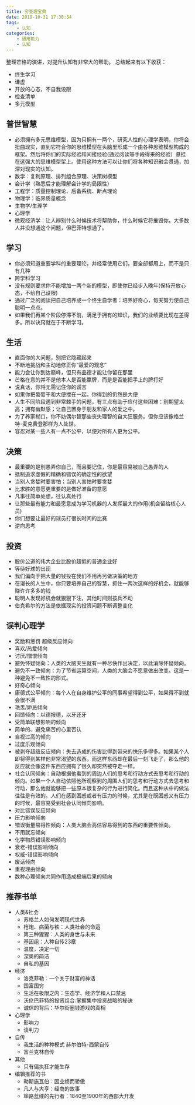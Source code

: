 ```yaml
---
title: 穷查理宝典
date: 2019-10-31 17:38:54
tags:
    - 认知
categories:
    - 通用能力
    - 认知
---
```


整理芒格的演讲，对提升认知有非常大的帮助。
总结起来有以下收获：
- 终生学习
- 谦虚
- 开放的心态，不自我设限
- 检查清单
- 多元模型

<!-- more -->

## 普世智慧
- 必须拥有多元思维模型，因为只拥有一两个，研究人性的心理学表明，你将会扭曲现实，直到它符合你的思维模型在头脑里形成一个由各种思维模型构成的框架。然后将你们的实际经验和间接经验(通过阅读等手段得来的经验）悬挂在这强大的思维模型架上。使用这种方法可以让你们将各种知识融会贯通，加深对现实的认知。
- 数学：复利原理、排列组合原理、决策树模型
- 会计学（熟悉后才能理解会计学的局限性）
- 工程学：质量控制理论、后备系统、断点理论
- 物理学：临界质量概念
- 生物学/生理学
- 心理学
- 微观经济学：让人辨别什么时候技术将帮助你，什么时候它将摧毁你。大多数人并没想通这个问题，但巴菲特想通了。

## 学习
- 你必须知道重要学科的重要理论，并经常使用它们，要全部都用上，而不是只有几种
- 跨学科学习
- 没有规则要求你不能增加一两个新的模型，即使你已经步入晚年(保持开放心态，不给自己设限)
- 通过广泛的阅读把自己培养成一个终生自学者：培养好奇心，每天努力使自己聪明一点点。
- 如果我们再某个阶段停滞不前，满足于拥有的知识，我们的业绩要比现在差得多。所以诀窍就在于不断学习。

## 生活
- 直面你的大问题，别把它隐藏起来
- 不断地挑战和主动地修正你“最爱的观念”
- 能力会让你到达巅峰，但只有品德才能让你留在那里
- 芒格在意的并不是他本人是否能赢牌，而是是否能把手上的牌打好
- 说真话，你将无需记住你的谎言
- 如果你把葡萄干和大便搅在一起，你得到的仍然是大便
- 人生不同阶段遇到非常棘手的问题，有三点有助于应付这些困难：别期望太高；拥有幽默感；让自己置身于朋友和家人的爱之中。
- 为了养家糊口，你不妨偶尔替那些丧失理智的自大狂服务。但你应该像格兰特-麦克费登那样为人处世。
- 容忍对某一些人有一点不公平，以便对所有人更为公平。

## 决策
- 最重要的是别愚弄你自己，而且要记住，你是最容易被自己愚弄的人
- 抵制追求虚假的精确和错误的确定性的欲望
- 当别人贪婪时要害怕；当别人害怕时要贪婪
- 比求胜的意愿更重要的是做好准备的意愿
- 凡事往简单处想，往认真处行
- 让那些最有能力和最愿意成为学习机器的人发挥最大的作用(机会留给核心人员)
- 你们想要让最好的球员打很长时间的比赛
- 逆向思考

## 投资
- 股价公道的伟大企业比股价超低的普通企业好
- 等待好球的出现
- 我们偏向于把大量的钱投在我们不用再另做决策的地方
- 在漫长的人生中，你只要培养自己的智慧，抓住一两次这样的好机会，就能够赚许许多多的钱
- 聪明人发现好机会就狠狠下注，其他时间则按兵不动
- 伯克希尔的方法是依据现实的投资问题不断调整变化

## 误判心理学
- 奖励和惩罚 超级反应倾向
- 喜欢/热爱倾向
- 讨厌/憎恨倾向
- 避免怀疑倾向：人类的大脑天生就有一种尽快作出决定，以此消除怀疑倾向。
- 避免不一致倾向：为了节省运算空间，人类的大脑会不愿意做出改变。这是一种避免不一致性的形式。
- 好奇心倾向
- 康德式公平倾向：每个人在自身维护公平的同事希望得到公平，如果得不到就会很不满
- 艳羡/妒忌倾向
- 回馈倾向：以德报德，以牙还牙
- 受简单联想影响的倾向
- 简单的、避免痛苦的心里否认
- 自视过高的倾向
- 过度乐观倾向
- 被剥夺超级反应倾向：失去造成的伤害比得到带来的快乐多得多。如果某个人即将得到某样他非常渴望的东西，而这样东西却在最后一刻飞走了，那么他的反应就会像这件东西应拥有了很久却突然被夺走一样。
- 社会认同倾向：自动根据他看到的周边人们的思考和行动方式去思考和行动的倾向。如果一个人自动依照他所观察到的周围人们的思考和行动方式去思考和行动，那么他就能够把一些原本很复杂的行为进行简化。而且这种从中的做法往往是有效的。人们在感到困惑或者有压力的时候，尤其是在既困惑又有压力的时候，最容易受到社会认同倾向影响。
- 对比错误反应倾向
- 压力影响倾向
- 错误衡量易得性倾向：人类大脑会高估容易得到的东西的重要性倾向。
- 不用就忘倾向
- 化学物质错误影响倾向
- 衰老-错误影响倾向
- 权威-错误影响倾向
- 废话倾向
- 重视理由倾向
- 数种心理倾向共同作用造成极端后果的倾向

## 推荐书单
- 人类&社会
    - 苏格兰人如何发明现代世界
    - 枪炮、病菌与铁：人类社会的命运
    - 第三种猩猩：人类的身世与未来
    - 基因组：人种自传23章
    - 温度，决定一切
    - 深奥的简洁
    - 自私的基因
- 经济
    - 洛克菲勒：一个关于财富的神话
    - 国富国穷
    - 生活在极限之内：生态学、经济学和人口禁忌
    - 沃伦巴菲特的投资组合:掌握集中投资战略的秘诀
    - 诚信的背后：华尔街圈钱游戏的真相
- 心理学
    - 影响力
    - 谈判力
- 自传
    - 我生活的种种模式 赫尔伯特-西蒙自传
    - 富兰克林自传
- 其他
    - 只有偏执狂才能生存
- 编辑推荐的书
    - 勒斯施瓦伯：因业绩而骄傲
    - 凡人与大亨：经商的故事
    - 筚路蓝缕的先行者：1840至1900年的西部大开发